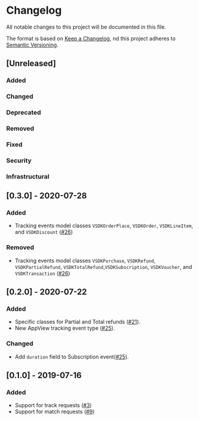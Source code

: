 # Changelog

All notable changes to this project will be documented in this file.

The format is based on [Keep a Changelog](https://keepachangelog.com/en/1.0.0/),
nd this project adheres to [Semantic Versioning](https://semver.org/spec/v2.0.0.html).

## [Unreleased]

### Added

### Changed

### Deprecated

### Removed

### Fixed

### Security

### Infrastructural

## [0.3.0] - 2020-07-28
### Added
 - Tracking events model classes `VSDKOrderPlace`, `VSDKOrder`, `VSDKLineItem`, and `VSDKDiscount` ([#26](https://github.com/velocidi/velocidi-ios-objc-sdk/pull/26))
### Removed
 - Tracking events model classes `VSDKPurchase`, `VSDKRefund`, `VSDKPartialRefund`, `VSDKTotalRefund`,`VSDKSubscription`, `VSDKVoucher`, and `VSDKTransaction` ([#26](https://github.com/velocidi/velocidi-ios-objc-sdk/pull/26))

## [0.2.0] - 2020-07-22
### Added
- Specific classes for Partial and Total refunds ([#21](https://github.com/velocidi/velocidi-ios-objc-sdk/pull/21)).
- New AppView tracking event type ([#25](https://github.com/velocidi/velocidi-ios-objc-sdk/pull/25)).
### Changed
- Add `duration` field to Subscription event([#25](https://github.com/velocidi/velocidi-ios-objc-sdk/pull/25)).

## [0.1.0] - 2019-07-16
### Added
- Support for track requests ([#3](https://github.com/velocidi/velocidi-ios-objc-sdk/pull/3))
- Support for match requests ([#9](https://github.com/velocidi/velocidi-ios-objc-sdk/pull/9))
